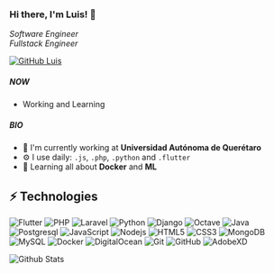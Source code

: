 ### Hi there, I'm Luis! 👋

<p><em>Software Engineer
</br>Fullstack Engineer
</em></p>

[![GitHub Luis](https://img.shields.io/github/followers/InfinityCandy?label=follow&style=social)](https://github.com/InfinityCandy)

##### NOW

- Working and Learning

##### BIO

- 🏢 I'm currently working at **Universidad Autónoma de Querétaro**
- ⚙️ I use daily: `.js`, `.php`, `.python` and `.flutter`
- 🌱 Learning all about **Docker** and **ML**

## ⚡ Technologies
![Flutter](https://img.shields.io/badge/-Flutter-blue?style=flat-square&logo=flutter)
![PHP](https://img.shields.io/badge/-PHP-black?style=flat-square&logo=php)
![Laravel](https://img.shields.io/badge/-Laravel-white?style=flat-square&logo=laravel)
![Python](https://img.shields.io/badge/-Python-yellow?style=flat-square&logo=python)
![Django](https://img.shields.io/badge/-Django-132c20?style=flat-square&logo=django)
![Octave](https://img.shields.io/badge/-Octave-orange?style=flat-square&logo=octave)
![Java](https://img.shields.io/badge/-Java-d33830?style=flat-square&logo=java)
![Postgresql](https://img.shields.io/badge/-Postgresql-black?style=flat-square&logo=postgresql)
![JavaScript](https://img.shields.io/badge/-JavaScript-black?style=flat-square&logo=javascript)
![Nodejs](https://img.shields.io/badge/-Nodejs-black?style=flat-square&logo=Node.js)
![HTML5](https://img.shields.io/badge/-HTML5-E34F26?style=flat-square&logo=html5&logoColor=white)
![CSS3](https://img.shields.io/badge/-CSS3-1572B6?style=flat-square&logo=css3)
![MongoDB](https://img.shields.io/badge/-MongoDB-black?style=flat-square&logo=mongodb)
![MySQL](https://img.shields.io/badge/-MySQL-white?style=flat-square&logo=mysql)
![Docker](https://img.shields.io/badge/-Docker-black?style=flat-square&logo=docker)
![DigitalOcean](https://img.shields.io/badge/-Digital%20Ocean-darkblue?style=flat-square&logo=digitalocean)
![Git](https://img.shields.io/badge/-Git-black?style=flat-square&logo=git)
![GitHub](https://img.shields.io/badge/-GitHub-181717?style=flat-square&logo=github)
![AdobeXD](https://img.shields.io/badge/-AdobeXD-white?style=flat-square&logo=adobexd)

![Github Stats](https://github-readme-stats.vercel.app/api?username=InfinityCandy&count_private=true&show_icons=true&include_all_commits=true)


